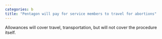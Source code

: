 ```yaml
---
categories: b
title: "Pentagon will pay for service members to travel for abortions"
---
```

Allowances will cover travel, transportation, but will not cover the procedure itself.